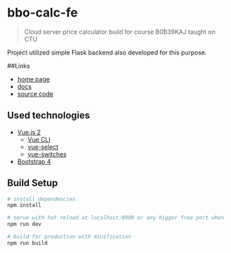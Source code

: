 # bbo-calc-fe

> Cloud server price calculator build for course B0B39KAJ taught on CTU

Project utilized simple Flask backend also developed for this purpose.

##Links
 * [home page](https://bbocal.mejty.cz)
 * [docs](https://bbocal.mejty.cz)
 * [source code](hhtps://bbocla.mejty.cz/src/bbocal.zip)

## Used technologies
 * [Vue.js 2](https://vuejs.org/)
    * [Vue CLI](https://cli.vuejs.org/)
    * [vue-select](http://sagalbot.github.io/vue-select/)
    * [vue-switches](https://github.com/drewjbartlett/vue-switches)
 * [Bootstrap 4](https://getbootstrap.com/)

## Build Setup

``` bash
# install dependencies
npm install

# serve with hot reload at localhost:8080 or any higger free port when 8080 taken
npm run dev

# build for production with minification
npm run build
```
